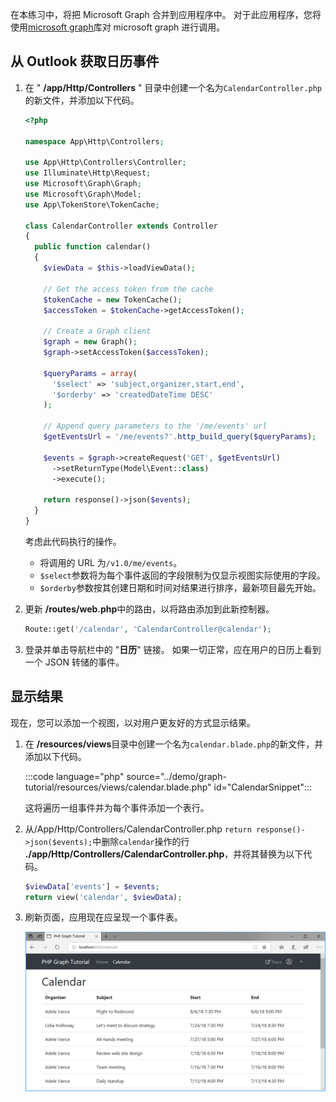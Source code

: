 <!-- markdownlint-disable MD002 MD041 -->

在本练习中，将把 Microsoft Graph 合并到应用程序中。 对于此应用程序，您将使用[microsoft graph](https://github.com/microsoftgraph/msgraph-sdk-php)库对 microsoft graph 进行调用。

## <a name="get-calendar-events-from-outlook"></a>从 Outlook 获取日历事件

1. 在 " **/app/Http/Controllers** " 目录中创建一个名为`CalendarController.php`的新文件，并添加以下代码。

    ```php
    <?php

    namespace App\Http\Controllers;

    use App\Http\Controllers\Controller;
    use Illuminate\Http\Request;
    use Microsoft\Graph\Graph;
    use Microsoft\Graph\Model;
    use App\TokenStore\TokenCache;

    class CalendarController extends Controller
    {
      public function calendar()
      {
        $viewData = $this->loadViewData();

        // Get the access token from the cache
        $tokenCache = new TokenCache();
        $accessToken = $tokenCache->getAccessToken();

        // Create a Graph client
        $graph = new Graph();
        $graph->setAccessToken($accessToken);

        $queryParams = array(
          '$select' => 'subject,organizer,start,end',
          '$orderby' => 'createdDateTime DESC'
        );

        // Append query parameters to the '/me/events' url
        $getEventsUrl = '/me/events?'.http_build_query($queryParams);

        $events = $graph->createRequest('GET', $getEventsUrl)
          ->setReturnType(Model\Event::class)
          ->execute();

        return response()->json($events);
      }
    }
    ```

    考虑此代码执行的操作。

    - 将调用的 URL 为`/v1.0/me/events`。
    - `$select`参数将为每个事件返回的字段限制为仅显示视图实际使用的字段。
    - `$orderby`参数按其创建日期和时间对结果进行排序，最新项目最先开始。

1. 更新 **/routes/web.php**中的路由，以将路由添加到此新控制器。

    ```php
    Route::get('/calendar', 'CalendarController@calendar');
    ```

1. 登录并单击导航栏中的 "**日历**" 链接。 如果一切正常，应在用户的日历上看到一个 JSON 转储的事件。

## <a name="display-the-results"></a>显示结果

现在，您可以添加一个视图，以对用户更友好的方式显示结果。

1. 在 **/resources/views**目录中创建一个名为`calendar.blade.php`的新文件，并添加以下代码。

    :::code language="php" source="../demo/graph-tutorial/resources/views/calendar.blade.php" id="CalendarSnippet":::

    这将遍历一组事件并为每个事件添加一个表行。

1. 从/App/Http/Controllers/CalendarController.php `return response()->json($events);`中删除`calendar`操作的行 **./app/Http/Controllers/CalendarController.php**，并将其替换为以下代码。

    ```php
    $viewData['events'] = $events;
    return view('calendar', $viewData);
    ```

1. 刷新页面，应用现在应呈现一个事件表。

    ![事件表的屏幕截图](./images/add-msgraph-01.png)
